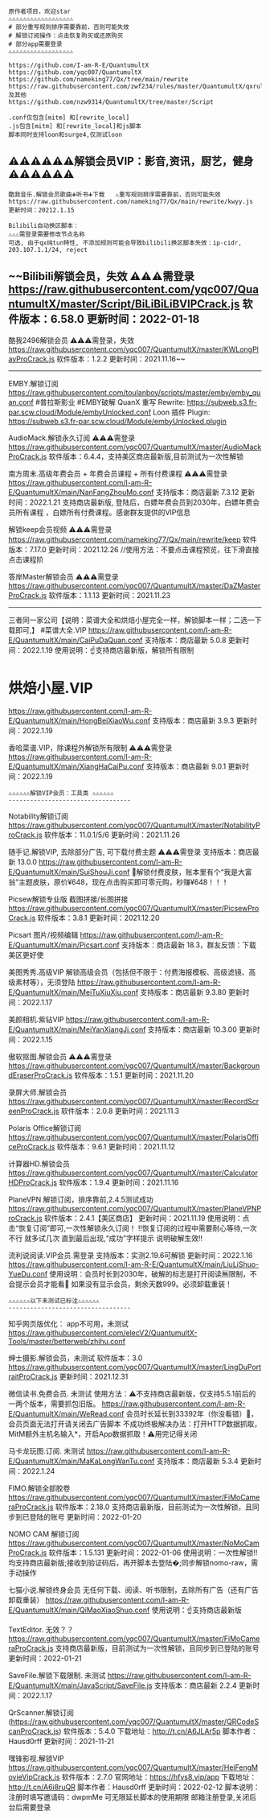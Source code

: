```
原作者项目，欢迎star
⚠️⚠️⚠️⚠️⚠️⚠️⚠️⚠️⚠️⚠️⚠️⚠️⚠️⚠️⚠️⚠️⚠️⚠️
# 部分重写规则排序需要靠前，否则可能失效
# 解锁订阅操作：点击恢复购买或还原购买
# 部分app需要登录
⚠️⚠️⚠️⚠️⚠️⚠️⚠️⚠️⚠️⚠️⚠️⚠️⚠️⚠️⚠️⚠️⚠️⚠️

https://github.com/I-am-R-E/QuantumultX
https://github.com/yqc007/QuantumultX
https://github.com/nameking77/Qx/tree/main/rewrite
https://raw.githubusercontent.com/zwf234/rules/master/QuantumultX/qxrules.conf 及其他
https://github.com/nzw9314/QuantumultX/tree/master/Script

.conf仅包含[mitm] 和[rewrite_local]
.js包含[mitm] 和[rewrite_local]和js脚本
脚本同时支持loon和surge4,仅测试loon
```
⚠️⚠️⚠️⚠️⚠️⚠️解锁会员VIP：影音,资讯，厨艺，健身 ⚠️⚠️⚠️⚠️⚠️⚠️
----------------------------------
```
酷我音乐.解锁会员歌曲➕听书➕下载   ⚠️重写规则排序需要靠前，否则可能失效
https://raw.githubusercontent.com/nameking77/Qx/main/rewrite/kwyy.js
更新时间：20212.1.15

Bilibili自动换区脚本：
⚠️⚠️⚠️需登录需要修改节点名称
可选, 由于qx纯tun特性, 不添加规则可能会导致bilibili换区脚本失效：ip-cidr, 203.107.1.1/24, reject
```
~~Bilibili解锁会员，失效
⚠️⚠️⚠️需登录
https://raw.githubusercontent.com/yqc007/QuantumultX/master/Script/BiLiBiLiBVIPCrack.js
软件版本：6.58.0
更新时间：2022-01-18
----------------------------------
酷我2496解锁会员
⚠️⚠️⚠️需登录，失效
https://raw.githubusercontent.com/yqc007/QuantumultX/master/KWLongPlayProCrack.js
软件版本：1.2.2
更新时间：2021.11.16~~

----------------------------------
EMBY.解锁订阅
https://raw.githubusercontent.com/toulanboy/scripts/master/emby/emby_quan.conf
#普拉斯影业 #EMBY破解 
QuanX 重写
Rewrite: https://subweb.s3.fr-par.scw.cloud/Module/embyUnlocked.conf
Loon 插件
Plugin: https://subweb.s3.fr-par.scw.cloud/Module/embyUnlocked.plugin

AudioMack.解锁永久订阅
⚠️⚠️⚠️需登录
https://raw.githubusercontent.com/yqc007/QuantumultX/master/AudioMackProCrack.js
软件版本：6.4.4，支持美区商店最新版,目前测试为一次性解锁

南方周末.高级年费会员 + 年费会员课程 + 所有付费课程
⚠️⚠️⚠️需登录
https://raw.githubusercontent.com/I-am-R-E/QuantumultX/main/NanFangZhouMo.conf
支持版本：商店最新 7.3.12
更新时间：2022.1.21
支持商店最新版,
登陆后，白嫖年费会员到2030年，白嫖年费会员所有课程 ，白嫖所有付费课程。感谢群友提供的VIP信息

解锁keep会员视频
⚠️⚠️⚠️需登录
https://raw.githubusercontent.com/nameking77/Qx/main/rewrite/keep
软件版本：7.17.0
更新时间：2021.12.26
//使用方法：不要点击课程预览，往下滑直接点击课程阶

答岸Master解锁会员
⚠️⚠️⚠️需登录
https://raw.githubusercontent.com/yqc007/QuantumultX/master/DaZMasterProCrack.js
软件版本：1.1.13
更新时间：2021.11.23

----------------------------------  
三者同一家公司【说明：菜谱大全和烘焙小屋完全一样，解锁脚本一样；二选一下载即可,】
  #菜谱大全.VIP
https://raw.githubusercontent.com/I-am-R-E/QuantumultX/main/CaiPuDaQuan.conf
支持版本：商店最新 5.0.8
更新时间：2022.1.19
使用说明：☝️支持商店最新版，解锁所有限制
 # 烘焙小屋.VIP
https://raw.githubusercontent.com/I-am-R-E/QuantumultX/main/HongBeiXiaoWu.conf
支持版本：商店最新 3.9.3
更新时间：2022.1.19

香哈菜谱.VIP，除课程外解锁所有限制
⚠️⚠️⚠️需登录
https://raw.githubusercontent.com/I-am-R-E/QuantumultX/main/XiangHaCaiPu.conf
支持版本：商店最新 9.0.1
更新时间：2022.1.19
```
⚠️⚠️⚠️⚠️⚠️⚠️解锁VIP会员：工具类 ⚠️⚠️⚠️⚠️⚠️⚠️
----------------------------------
```
Notability解锁订阅
https://raw.githubusercontent.com/yqc007/QuantumultX/master/NotabilityProCrack.js
软件版本：11.0.1/5/6
更新时间：2021.11.26

随手记.解锁VIP, 去除部分广告, 可下载付费主题
⚠️⚠️⚠️需登录
支持版本：商店最新 13.0.0
https://raw.githubusercontent.com/I-am-R-E/QuantumultX/main/SuiShouJi.conf
🎉解锁付费皮肤，账本里有个“我是大富翁”主题皮肤，原价¥648，现在点击购买即可零元购，秒赚¥648！！！

Picsew解锁专业版
截图拼接/长图拼接
https://raw.githubusercontent.com/yqc007/QuantumultX/master/PicsewProCrack.js
软件版本：3.8.1
更新时间：2021.12.20

Picsart
图片/视频编辑
https://raw.githubusercontent.com/I-am-R-E/QuantumultX/main/Picsart.conf
支持版本：商店最新 18.3，群友反馈：下载美区更好使


美图秀秀.高级VIP
解锁高级会员（包括但不限于：付费海报模板、高级滤镜、高级素材等），无须登陆
https://raw.githubusercontent.com/I-am-R-E/QuantumultX/main/MeiTuXiuXiu.conf
支持版本：商店最新 9.3.80
更新时间：2022.1.17

美颜相机.紫钻VIP
https://raw.githubusercontent.com/I-am-R-E/QuantumultX/main/MeiYanXiangJi.conf
支持版本：商店最新 10.3.00
更新时间：2022.1.15

傲软抠图.解锁会员
⚠️⚠️⚠️需登录
https://raw.githubusercontent.com/yqc007/QuantumultX/master/BackgroundEraserProCrack.js
软件版本：1.5.1
更新时间：2021.11.20
  
录屏大师.解锁会员
https://raw.githubusercontent.com/yqc007/QuantumultX/master/RecordScreenProCrack.js
软件版本：2.0.8
更新时间：2021.11.3

Polaris Office解锁订阅
https://raw.githubusercontent.com/yqc007/QuantumultX/master/PolarisOfficeProCrack.js
软件版本：9.6.1
更新时间：2021.11.12

计算器HD.解锁会员
https://raw.githubusercontent.com/yqc007/QuantumultX/master/CalculatorHDProCrack.js
软件版本：1.9.4
更新时间：2021.11.16

PlaneVPN 解锁订阅，排序靠前,2.4.5测试成功
https://raw.githubusercontent.com/yqc007/QuantumultX/master/PlaneVPNProCrack.js
软件版本：2.4.1【美区商店】
更新时间：2021.11.19
使用说明：点击“恢复订阅”即可,一次性解锁永久订阅！
‼恢复订阅的过程中需要耐心等待,一次不行 就多试几次 直到最后出现,“成功”字样提示 说明破解生效‼


流利说阅读.VIP会员.需登录 
支持版本：实测2.19.6可解锁
更新时间：2022.1.16
https://raw.githubusercontent.com/I-am-R-E/QuantumultX/main/LiuLiShuo-YueDu.conf
使用说明：会员时长到2030年，破解的标志是打开阅读🈚️限制，不会提示会员才能看🎉
如果没有显示会员，剩余天数999。必须卸载重装！
```
⚠️⚠️⚠️⚠️⚠️⚠️以下未测试已标注⚠️⚠️⚠️⚠️⚠️⚠️
----------------------------------
```
知乎网页版优化： app不可用，未测试
https://raw.githubusercontent.com/elecV2/QuantumultX-Tools/master/betterweb/zhihu.conf

绅士摄影.解锁会员，未测试
软件版本：3.0
https://raw.githubusercontent.com/yqc007/QuantumultX/master/LingDuPortraitProCrack.js
更新时间：2021.12.31
   
微信读书.免费会员. 未测试
使用方法：⚠️不支持商店最新版，仅支持5.5.1前后的一两个版本，需要抓包旧版。
https://raw.githubusercontent.com/I-am-R-E/QuantumultX/main/WeRead.conf
会员时长延长到33392年（你没看错）🎉，会员页面无法打开请关闭去广告脚本
不成功终极解决办法：打开HTTP数据抓取，MitM额外主机名输入*，开启App数据抓取！⚠️用完记得关闭

马卡龙玩图.订阅. 未测试
https://raw.githubusercontent.com/I-am-R-E/QuantumultX/main/MaKaLongWanTu.conf
支持版本：商店最新 5.3.4
更新时间：2022.1.24

FIMO.解锁全部胶卷
https://raw.githubusercontent.com/yqc007/QuantumultX/master/FiMoCameraProCrack.js
软件版本：2.18.0
支持商店最新版，目前测试为一次性解锁，且同步到已登陆的账号
更新时间：2022-01-20

NOMO CAM 解锁订阅
https://raw.githubusercontent.com/yqc007/QuantumultX/master/NoMoCamProCrack.js
软件版本：1.5.131
更新时间：2022-01-06
使用说明：一次性解锁‼
均支持商店最新版;接收到验证码后，再开脚本去登陆�;同步解锁nomo-raw，需手动操作

七猫小说.解锁终身会员
无任何下载、阅读、听书限制，去除所有广告（还有广告卸载重装）
https://raw.githubusercontent.com/I-am-R-E/QuantumultX/main/QiMaoXiaoShuo.conf
使用说明：☝️支持商店最新版

TextEditor. 无效？？
https://raw.githubusercontent.com/yqc007/QuantumultX/master/FiMoCameraProCrack.js
支持商店最新版，目前测试为一次性解锁，且同步到已登陆的账号
更新时间：2022-01-21

SaveFile.解锁下载限制. 未测试
https://raw.githubusercontent.com/I-am-R-E/QuantumultX/main/JavaScript/SaveFile.js
支持版本：商店最新 2.2.4
更新时间：2022.1.17

QrScanner.解锁订阅
(https://raw.githubusercontent.com/yqc007/QuantumultX/master/QRCodeScanProCrack.js)
软件版本：5.4.0
下载地址：http://t.cn/A6JLAr5p
脚本作者：Hausd0rff
更新时间：2021-11-21

嘿锋影视.解锁VIP
https://raw.githubusercontent.com/yqc007/QuantumultX/master/HeiFengMovieVipCrack.js
软件版本：2.7.0
官网地址：https://hfys8.vip/app
下载地址：http://t.cn/A6i8ruQR
脚本作者：Hausd0rff
更新时间：2022-02-12
脚本说明：注册时填写邀请码：dwpmMe
        可无限延长脚本的使用期限
        邮箱注册登录,关闭后台后需要登录
```
